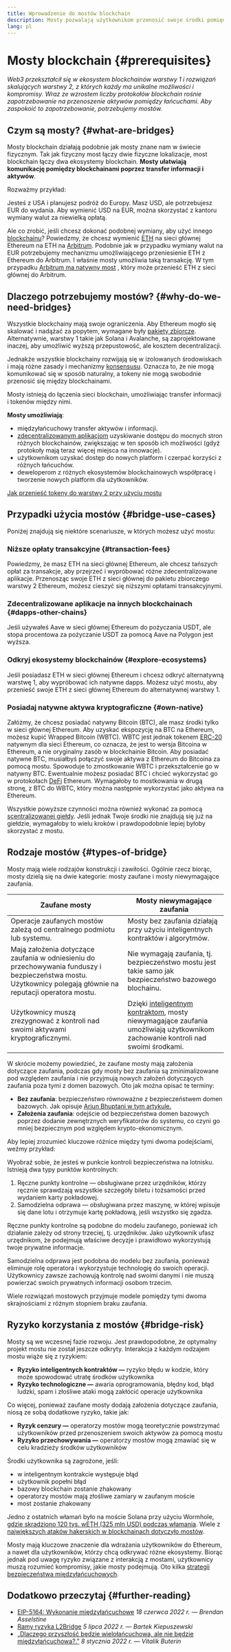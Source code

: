 ```yaml
---
title: Wprowadzenie do mostów blockchain
description: Mosty pozwalają użytkownikom przenosić swoje środki pomiędzy różnymi blockchainami
lang: pl
---
```


# Mosty blockchain {#prerequisites}

_Web3 przekształcił się w ekosystem blockchainów warstwy 1 i rozwiązań skalujących warstwy 2, z których każdy ma unikalne możliwości i kompromisy. Wraz ze wzrostem liczby protokołów blockchain rośnie zapotrzebowanie na przenoszenie aktywów pomiędzy łańcuchami. Aby zaspokoić to zapotrzebowanie, potrzebujemy mostów._

<Divider />

## Czym są mosty? {#what-are-bridges}

Mosty blockchain działają podobnie jak mosty znane nam w świecie fizycznym. Tak jak fizyczny most łączy dwie fizyczne lokalizacje, most blockchain łączy dwa ekosystemy blockchain. **Mosty ułatwiają komunikację pomiędzy blockchainami poprzez transfer informacji i aktywów**.

Rozważmy przykład:

Jesteś z USA i planujesz podróż do Europy. Masz USD, ale potrzebujesz EUR do wydania. Aby wymienić USD na EUR, można skorzystać z kantoru wymiany walut za niewielką opłatą.

Ale co zrobić, jeśli chcesz dokonać podobnej wymiany, aby użyć innego [blockchainu](/glossary/#blockchain)? Powiedzmy, że chcesz wymienić [ETH](/glossary/#ether) na sieci głównej Ethereum na ETH na [Arbitrum](https://arbitrum.io/). Podobnie jak w przypadku wymiany walut na EUR potrzebujemy mechanizmu umożliwiającego przeniesienie ETH z Ethereum do Arbitrum. I właśnie mosty umożliwia taką transakcję. W tym przypadku [Arbitrum ma natywny most](https://bridge.arbitrum.io/) , który może przenieść ETH z sieci głównej do Arbitrum.

## Dlaczego potrzebujemy mostów? {#why-do-we-need-bridges}

Wszystkie blockchainy mają swoje ograniczenia. Aby Ethereum mogło się skalować i nadążać za popytem, wymagane były [pakiety zbiorcze](/glossary/#rollups). Alternatywnie, warstwy 1 takie jak Solana i Avalanche, są zaprojektowane inaczej, aby umożliwić wyższą przepustowość, ale kosztem decentralizacji.

Jednakże wszystkie blockchainy rozwijają się w izolowanych środowiskach i mają różne zasady i mechanizmy [konsensusu](/glossary/#consensus). Oznacza to, że nie mogą komunikować się w sposób naturalny, a tokeny nie mogą swobodnie przenosić się między blockchainami.

Mosty istnieją do łączenia sieci blockchain, umożliwiając transfer informacji i tokenów między nimi.

**Mosty umożliwiają**:

- międzyłańcuchowy transfer aktywów i informacji.
- [zdecentralizowanym aplikacjom](/glossary/#dapp) uzyskiwanie dostępu do mocnych stron różnych blockchainów, zwiększając w ten sposób ich możliwości (gdyż protokoły mają teraz więcej miejsca na innowacje).
- użytkownikom uzyskać dostęp do nowych platform i czerpać korzyści z różnych łańcuchów.
- deweloperom z różnych ekosystemów blockchainowych współpracę i tworzenie nowych platform dla użytkowników.

[Jak przenieść tokeny do warstwy 2 przy użyciu mostu](/guides/how-to-use-a-bridge/)

<Divider />

## Przypadki użycia mostów {#bridge-use-cases}

Poniżej znajdują się niektóre scenariusze, w których możesz użyć mostu:

### Niższe opłaty transakcyjne {#transaction-fees}

Powiedzmy, że masz ETH na sieci głównej Ethereum, ale chcesz tańszych opłat za transakcje, aby przejrzeć i wypróbować różne zdecentralizowane aplikacje. Przenosząc swoje ETH z sieci głównej do pakietu zbiorczego warstwy 2 Ethereum, możesz cieszyć się niższymi opłatami transakcyjnymi.

### Zdecentralizowane aplikacje na innych blockchainach {#dapps-other-chains}

Jeśli używałeś Aave w sieci głównej Ethereum do pożyczania USDT, ale stopa procentowa za pożyczanie USDT za pomocą Aave na Polygon jest wyższa.

### Odkryj ekosystemy blockchainów {#explore-ecosystems}

Jeśli posiadasz ETH w sieci głównej Ethereum i chcesz odkryć alternatywną warstwę 1, aby wypróbować ich natywne dapps. Możesz użyć mostu, aby przenieść swoje ETH z sieci głównej Ethereum do alternatywnej warstwy 1.

### Posiadaj natywne aktywa kryptograficzne {#own-native}

Załóżmy, że chcesz posiadać natywny Bitcoin (BTC), ale masz środki tylko w sieci głównej Ethereum. Aby uzyskać ekspozycję na BTC na Ethereum, możesz kupić Wrapped Bitcoin (WBTC). WBTC jest jednak tokenem [ERC-20](/glossary/#erc-20) natywnym dla sieci Ethereum, co oznacza, że jest to wersja Bitcoina w Ethereum, a nie oryginalny zasób w blockchainie Bitcoin. Aby posiadać natywne BTC, musiałbyś połączyć swoje aktywa z Ethereum do Bitcoina za pomocą mostu. Spowoduje to zmostkowanie WBTC i przekształcenie go w natywny BTC. Ewentualnie możesz posiadać BTC i chcieć wykorzystać go w protokołach [DeFi](/glossary/#defi) Ethereum. Wymagałoby to mostkowania w drugą stronę, z BTC do WBTC, który można następnie wykorzystać jako aktywa na Ethereum.

<Alert variant="update">
<AlertEmoji text=":bulb:"/>
<AlertContent>
<AlertDescription>
  Wszystkie powyższe czynności można również wykonać za pomocą <a href="/get-eth/">scentralizowanej giełdy</a>. Jeśli jednak Twoje środki nie znajdują się już na giełdzie, wymagałoby to wielu kroków i prawdopodobnie lepiej byłoby skorzystać z mostu.
</AlertDescription>
</AlertContent>
</Alert>

<Divider />

## Rodzaje mostów {#types-of-bridge}

Mosty mają wiele rodzajów konstrukcji i zawiłości. Ogólnie rzecz biorąc, mosty dzielą się na dwie kategorie: mosty zaufane i mosty niewymagające zaufania.

| Zaufane mosty                                                                                                                                                 | Mosty niewymagające zaufania                                                                                                                                 |
| ------------------------------------------------------------------------------------------------------------------------------------------------------------- | ------------------------------------------------------------------------------------------------------------------------------------------------------------ |
| Operacje zaufanych mostów zależą od centralnego podmiotu lub systemu.                                                                                         | Mosty bez zaufania działają przy użyciu inteligentnych kontraktów i algorytmów.                                                                              |
| Mają założenia dotyczące zaufania w odniesieniu do przechowywania funduszy i bezpieczeństwa mostu. Użytkownicy polegają głównie na reputacji operatora mostu. | Nie wymagają zaufania, tj. bezpieczeństwo mostu jest takie samo jak bezpieczeństwo bazowego blochainu.                                                       |
| Użytkownicy muszą zrezygnować z kontroli nad swoimi aktywami kryptograficznymi.                                                                               | Dzięki [inteligentnym kontraktom](/glossary/#smart-contract), mosty niewymagające zaufania umożliwiają użytkownikom zachowanie kontroli nad swoimi środkami. |

W skrócie możemy powiedzieć, że zaufane mosty mają założenia dotyczące zaufania, podczas gdy mosty bez zaufania są zminimalizowane pod względem zaufania i nie przyjmują nowych założeń dotyczących zaufania poza tymi z domen bazowych. Oto jak można opisać te terminy:

- **Bez zaufania**: bezpieczeństwo równoważne z bezpieczeństwem domen bazowych. Jak opisuje [Arjun Bhuptani w tym artykule.](https://medium.com/connext/the-interoperability-trilemma-657c2cf69f17)
- **Założenia zaufania**: odejście od bezpieczeństwa domen bazowych poprzez dodanie zewnętrznych weryfikatorów do systemu, co czyni go mniej bezpiecznym pod względem krypto-ekonomicznym.

Aby lepiej zrozumieć kluczowe różnice między tymi dwoma podejściami, weźmy przykład:

Wyobraź sobie, że jesteś w punkcie kontroli bezpieczeństwa na lotnisku. Istnieją dwa typy punktów kontrolnych:

1. Ręczne punkty kontrolne — obsługiwane przez urzędników, którzy ręcznie sprawdzają wszystkie szczegóły biletu i tożsamości przed wydaniem karty pokładowej.
2. Samodzielna odprawa — obsługiwana przez maszynę, w której wpisuje się dane lotu i otrzymuje kartę pokładową, jeśli wszystko się zgadza.

Ręczne punkty kontrolne są podobne do modelu zaufanego, ponieważ ich działanie zależy od strony trzeciej, tj. urzędników. Jako użytkownik ufasz urzędnikom, że podejmują właściwe decyzje i prawidłowo wykorzystują twoje prywatne informacje.

Samodzielna odprawa jest podobna do modelu bez zaufania, ponieważ eliminuje rolę operatora i wykorzystuje technologię do swoich operacji. Użytkownicy zawsze zachowują kontrolę nad swoimi danymi i nie muszą powierzać swoich prywatnych informacji osobom trzecim.

Wiele rozwiązań mostowych przyjmuje modele pomiędzy tymi dwoma skrajnościami z różnym stopniem braku zaufania.

<Divider />

## Ryzyko korzystania z mostów {#bridge-risk}

Mosty są we wczesnej fazie rozwoju. Jest prawdopodobne, że optymalny projekt mostu nie został jeszcze odkryty. Interakcja z każdym rodzajem mostu wiąże się z ryzykiem:

- **Ryzyko inteligentnych kontraktów —** ryzyko błędu w kodzie, który może spowodować utratę środków użytkownika
- **Ryzyko technologiczne —** awaria oprogramowania, błędny kod, błąd ludzki, spam i złośliwe ataki mogą zakłócić operacje użytkownika

Co więcej, ponieważ zaufane mosty dodają założenia dotyczące zaufania, niosą ze sobą dodatkowe ryzyko, takie jak:

- **Ryzyk cenzury —** operatorzy mostów mogą teoretycznie powstrzymać użytkowników przed przenoszeniem swoich aktywów za pomocą mostu
- **Ryzyko przechowywania —** operatorzy mostów mogą zmawiać się w celu kradzieży środków użytkowników

Środki użytkownika są zagrożone, jeśli:

- w inteligentnym kontrakcie występuje błąd
- użytkownik popełni błąd
- bazowy blockchain zostanie zhakowany
- operatorzy mostów mają złośliwe zamiary w zaufanym moście
- most zostanie zhakowany

Jedno z ostatnich włamań było na moście Solana przy użyciu Wormhole, [gdzie skradziono 120 tys. wETH (325 mln USD) podczas włamania](https://rekt.news/wormhole-rekt/). Wiele z [największych ataków hakerskich w blockchainach dotyczyło mostów](https://rekt.news/leaderboard/).

Mosty mają kluczowe znaczenie dla wdrażania użytkowników do Ethereum, a nawet dla użytkowników, którzy chcą odkrywać różne ekosystemy. Biorąc jednak pod uwagę ryzyko związane z interakcją z mostami, użytkownicy muszą rozumieć kompromisy, jakie mosty podejmują. Oto kilka [strategii bezpieczeństwa międzyłańcuchowych](https://blog.debridge.finance/10-strategies-for-cross-chain-security-8ed5f5879946).

<Divider />

## Dodatkowo przeczytaj {#further-reading}

- [EIP-5164: Wykonanie międzyłańcuchowe](https://ethereum-magicians.org/t/eip-5164-cross-chain-execution/9658) _18 czerwca 2022 r. — Brendan Asselstine_
- [Ramy ryzyka L2Bridge](https://gov.l2beat.com/t/l2bridge-risk-framework/31) _5 lipca 2022 r. — Bartek Kiepuszewski_
- [„Dlaczego przyszłość będzie wielołańcuchowa, ale nie będzie międzyłańcuchowa?.”](https://old.reddit.com/r/ethereum/comments/rwojtk/ama_we_are_the_efs_research_team_pt_7_07_january/hrngyk8/) _8 stycznia 2022 r. — Vitalik Buterin_
